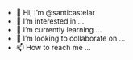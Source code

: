 - 👋 Hi, I’m @santicastelar
- 👀 I’m interested in ...
- 🌱 I’m currently learning ...
- 💞️ I’m looking to collaborate on ...
- 📫 How to reach me ...

<!---
santicastelar/santicastelar is a ✨ special ✨ repository because its `README.md` (this file) appears on your GitHub profile.
You can click the Preview link to take a look at your changes.
--->
